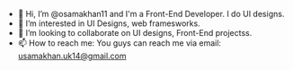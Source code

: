 - 👋 Hi, I’m @osamakhan11 and I'm a Front-End Developer. I do UI designs.
- 👀 I’m interested in UI Designs, web framesworks.
- 💞️ I’m looking to collaborate on UI designs, Front-End projectss.
- 📫 How to reach me: You guys can reach me via email: usamakhan.uk14@gmail.com
